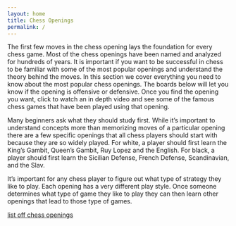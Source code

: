 ```yaml
---
layout: home
title: Chess Openings
permalink: /
---
```



The first few moves in the chess opening lays the foundation for every chess game. Most of the chess openings have been named and analyzed for hundreds of years. It is important if you want to be successful in chess to be familiar with some of the most popular openings and understand the theory behind the moves. In this section we cover everything you need to know about the most popular chess openings. The boards below will let you know if the opening is offensive or defensive. Once you find the opening you want, click to watch an in depth video and see some of the famous chess games that have been played using that opening.

Many beginners ask what they should study first. While it’s important to understand concepts more than memorizing moves of a particular opening there are a few specific openings that all chess players should start with because they are so widely played. For white, a player should first learn the King’s Gambit, Queen’s Gambit, Ruy Lopez and the English. For black, a player should first learn the Sicilian Defense, French Defense, Scandinavian, and the Slav.

It’s important for any chess player to figure out what type of strategy they like to play. Each opening has a very different play style. Once someone determines what type of game they like to play they can then learn other openings that lead to those type of games.

[list off chess openings](list_of_chess_openings/)